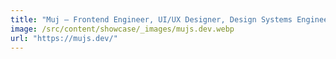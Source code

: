 ```yaml
---
title: "Muj – Frontend Engineer, UI/UX Designer, Design Systems Engineer"
image: /src/content/showcase/_images/mujs.dev.webp
url: "https://mujs.dev/"
---
```

